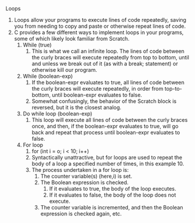 Loops
1. Loops allow your programs to execute lines of code repeatedly, saving you from needing to copy and paste or otherwise repeat lines of code.
2. C provides a few different ways to implement loops in your programs, some of which likely look familiar from Scratch.
   1. While (true)
      1. This is what we call an infinite loop. The lines of code between the curly braces will execute repeatedly from top to bottom, until and unless we break out of it (as with a break; statement) or otherwise kill our program.
   2. While (boolean-exp)
      1. If the boolean-expr evaluates to true, all lines of code between the curly braces will execute repeatedly, in order from top-to-bottom, until boolean-expr evaluates to false.
      2. Somewhat confusingly, the behavior of the Scratch block is reversed, but it is the closest analog.
   3. Do while loop (boolean-exp)
      1. This loop will execute all lines of code between the curly braces once, and then, if the boolean-expr evaluates to true, will go back and repeat that process until boolean-expr evaluates to false.
   4. For loop
      1. for (int i = o; i < 10; i++)
      2. Syntactically unattractive, but for loops are used to repeat the body of a loop a specified number of times, in this example 10.
      3. The process undertaken in a for loop is:
         1. The counter variable(s) (here,i) is set.
         2. The Boolean expression is checked.
            1. If it evaluates to true, the body of the loop executes.
            2. If it evaluates to false, the body of the loop does not execute.
         3. The counter variable is incremented, and then the Boolean expression is checked again, etc.
